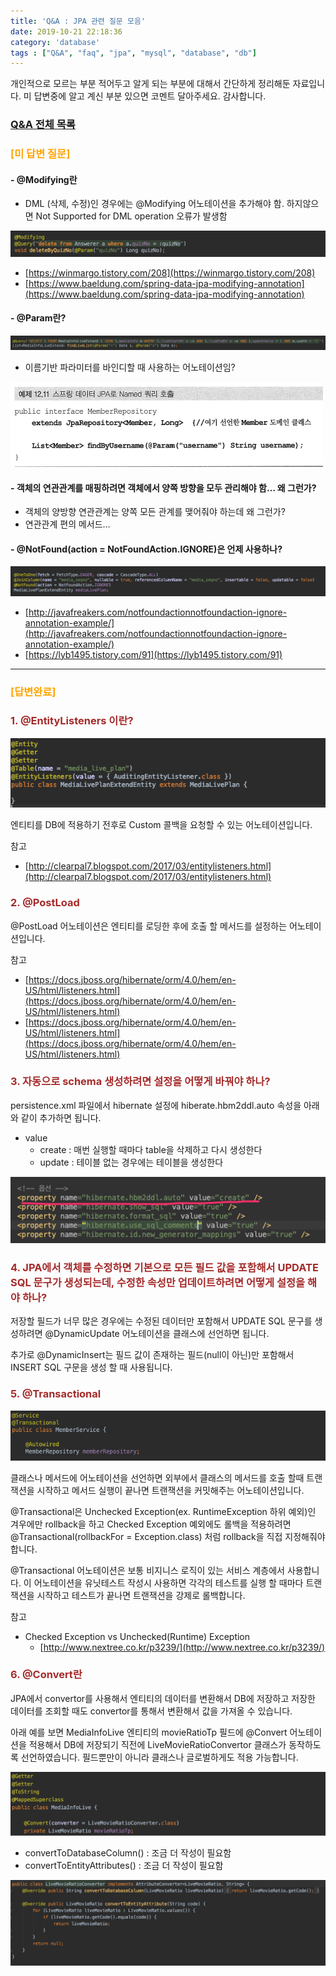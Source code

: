 ```yaml
---
title: 'Q&A : JPA 관련 질문 모음'
date: 2019-10-21 22:18:36
category: 'database'
tags : ["Q&A", "faq", "jpa", "mysql", "database", "db"]
---
```


개인적으로 모르는 부분 적어두고 알게 되는 부분에 대해서 간단하게 정리해둔 자료입니다.
미 답변중에 알고 계신 부분 있으면 코멘트 달아주세요. 감사합니다.

### [Q&A 전체 목록](https://blog.advenoh.pe.kr/java/QA-%EA%B0%9C%EB%B0%9C%EA%B4%80%EB%A0%A8-%EC%A7%88%EB%AC%B8-%EB%AA%A8%EC%9D%8C/)

### <span style="color:orange">[미 답변 질문]</span>

#### -  @Modifying란
  - DML (삭제, 수정)인 경우에는 @Modifying 어노테이션을 추가해야 함. 하지않으면 Not Supported for DML operation 오류가 발생함

![](images/20191021/image_10.png)

* [https://winmargo.tistory.com/208](https://winmargo.tistory.com/208)
* [https://www.baeldung.com/spring-data-jpa-modifying-annotation](https://www.baeldung.com/spring-data-jpa-modifying-annotation)

#### -  @Param란?

![](images/20191021/image_1.png)

  - 이름기반 파라미터를 바인디할 때 사용하는 어노테이션임?

![](images/20191021/image_3.png)

#### -  객체의 연관관계를 매핑하려면 객체에서 양쪽 방향을 모두 관리해야 함… 왜 그런가?
  - 객체의 양방향 연관관계는 양쪽 모든 관계를 맺어줘야 하는데 왜 그런가?
  - 연관관계 편의 메서드…

#### -  @NotFound(action = NotFoundAction.IGNORE)은 언제 사용하나?
![](images/20191021/image_9.png)

* [http://javafreakers.com/notfoundactionnotfoundaction-ignore-annotation-example/](http://javafreakers.com/notfoundactionnotfoundaction-ignore-annotation-example/)
* [https://lyb1495.tistory.com/91](https://lyb1495.tistory.com/91)

- - - -

### <span style="color:orange">[답변완료]</span>

### <span style="color:brown">1. @EntityListeners 이란?</span>

![](images/20191021/image_12.png)

엔티티를 DB에 적용하기 전후로 Custom 콜백을 요청할 수 있는 어노테이션입니다.

참고
* [http://clearpal7.blogspot.com/2017/03/entitylisteners.html](http://clearpal7.blogspot.com/2017/03/entitylisteners.html)

### <span style="color:brown">2. @PostLoad</span>

@PostLoad 어노테이션은 엔티티를 로딩한 후에 호출 할 메서드를 설정하는 어노테이션입니다.

참고
* [https://docs.jboss.org/hibernate/orm/4.0/hem/en-US/html/listeners.html](https://docs.jboss.org/hibernate/orm/4.0/hem/en-US/html/listeners.html)
* [https://docs.jboss.org/hibernate/orm/4.0/hem/en-US/html/listeners.html](https://docs.jboss.org/hibernate/orm/4.0/hem/en-US/html/listeners.html)

### <span style="color:brown">3. 자동으로 schema 생성하려면 설정을 어떻게 바꿔야 하나?</span>

persistence.xml 파일에서 hibernate 설정에 hiberate.hbm2ddl.auto 속성을 아래와 같이 추가하면 됩니다.
* value
	* create : 매번 실행할 때마다 table을 삭제하고 다시 생성한다
	* update : 테이블 없는 경우에는 테이블을 생성한다

![](images/20191021/13622F05-65DF-4173-81A0-4E974021B413.png)

### <span style="color:brown">4. JPA에서 객체를 수정하면 기본으로 모든 필드 값을 포함해서 UPDATE SQL 문구가 생성되는데, 수정한 속성만 업데이트하려면 어떻게 설정을 해야 하나?</span>

저장할 필드가 너무 많은 경우에는 수정된 데이터만 포함해서 UPDATE SQL 문구를 생성하려면 @DynamicUpdate 어노테이션을 클래스에 선언하면 됩니다.

추가로 @DynamicInsert는 필드 값이 존재하는 필드(null이 아닌)만 포함해서 INSERT SQL 구문을 생성 할 때 사용됩니다.

### <span style="color:brown">5. @Transactional</span>

![](images/20191021/image_6.png)

클래스나 메서드에 어노테이션을 선언하면 외부에서 클래스의 메서드를 호출 할때 트랜잭션을 시작하고 메서드 실행이 끝나면 트랜잭션을 커밋해주는 어노테이션입니다.

@Transactional은 Unchecked Exception(ex. RuntimeException 하위 예외)인 겨우에만 rollback을 하고 Checked Exception 예외에도 롤백을 적용하려면 @Transactional(rollbackFor = Exception.class) 처럼 rollback을 직접 지정해줘야 합니다.

@Transactional 어노테이션은 보통 비지니스 로직이 있는 서비스 계층에서 사용합니다. 이 어노테이션을 유닛테스트 작성시 사용하면 각각의 테스트를 실행 할 때마다 트랜잭션을 시작하고 테스트가 끝나면 트랜잭션을 강제로 롤백합니다.

참고
* Checked Exception vs Unchecked(Runtime) Exception
	* [http://www.nextree.co.kr/p3239/](http://www.nextree.co.kr/p3239/)

### <span style="color:brown">6. @Convert란</span>

JPA에서 convertor를 사용해서 엔티티의 데이터를 변환해서 DB에 저장하고 저장한 데이터를 조회할 때도 convertor를 통해서 변환해서 값을 가져올 수 있습니다.

아래 예를 보면 MediaInfoLive 엔티티의 movieRatioTp 필드에 @Convert 어노테이션을 적용해서 DB에 저장되기 직전에 LiveMovieRatioConvertor 클래스가 동작하도록 선언하였습니다. 필드뿐만이 아니라 클래스나 글로벌하게도 적용 가능합니다.

![](images/20191021/image_4.png)

* convertToDatabaseColumn() : 조금 더 작성이 필요함
* convertToEntityAttributes() : 조금 더 작성이 필요함

![](images/20191021/image_8.png)
